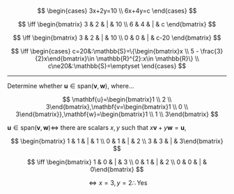 
$$
\begin{cases}
3x+2y=10 \\
6x+4y=c
\end{cases}
$$

$$
\iff
\begin{bmatrix}
3 & 2 & | & 10 \\ 
6 & 4 & | & c
\end{bmatrix}
$$

$$
\iff
\begin{bmatrix}
3 & 2 & | & 10 \\ 
0 & 0 & | & c-20
\end{bmatrix}
$$

$$
\iff
\begin{cases}
c=20&:\mathbb{S}=\{\begin{bmatrix}x \\
5 - \frac{3}{2}x\end{bmatrix}\in \mathbb{R}^{2}:x\in \mathbb{R}\} \\
c\ne20&:\mathbb{S}=\emptyset
\end{cases}
$$

___
Determine whether $\mathbf{u}\in\text{span}(\mathbf{v},\mathbf{w})$, where...

$$
\mathbf{u}=\begin{bmatrix}1 \\ 2 \\ 3\end{bmatrix},\mathbf{v=\begin{bmatrix}1 \\ 0 \\ 3\end{bmatrix}},\mathbf{w}=\begin{bmatrix}1 \\ 1 \\ 3\end{bmatrix}
$$

$\mathbf{u}\in\text{span}(\mathbf{v},\mathbf{w})\iff$ there are scalars $x,y$ such that $x \mathbf{v}+y \mathbf{w}= \mathbf{u}$,

$$
\begin{bmatrix}
1 & 1 & | & 1 \\ 
0 & 1 & | & 2 \\ 
3 & 3 & | & 3\end{bmatrix}
$$

$$
\iff
\begin{bmatrix}
1 & 0 & | & 3 \\ 
0 & 1 & | & 2 \\ 
0 & 0 & | & 0\end{bmatrix}
$$

$$
\iff x=3,y=2\therefore\text{Yes}
$$
